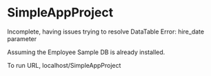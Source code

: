 # SimpleAppProject
Incomplete, having issues trying to resolve DataTable Error: hire_date parameter


Assuming the Employee Sample DB is already installed.

To run URL, localhost/SimpleAppProject
